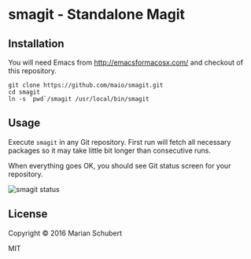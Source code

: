 # smagit - Standalone Magit

## Installation

You will need Emacs from http://emacsformacosx.com/ and checkout of this repository.

    git clone https://github.com/maio/smagit.git
    cd smagit
    ln -s `pwd`/smagit /usr/local/bin/smagit

## Usage

Execute `smagit` in any Git repository. First run will fetch all necessary packages so it may take little bit longer than consecutive runs.

When everything goes OK, you should see Git status screen for your repository.

![smagit status](https://raw.githubusercontent.com/maio/smagit/master/images/smagit.png)

## License

Copyright © 2016 Marian Schubert

MIT
